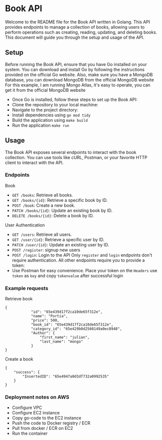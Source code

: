 # Book API
Welcome to the README file for the Book API written in Golang. This API provides endpoints to manage a collection of books, allowing users to perform operations such as creating, reading, updating, and deleting books. This document will guide you through the setup and usage of the API.
## Setup
Before running the Book API, ensure that you have Go installed on your system. You can download and install Go by following the instructions provided on the official Go website.
Also, make sure you have a MongoDB database, you can download MongoDB from the official MongoDB website
For this example, I am running Mongo Atlas, it's easy to operate, you can get it from the official MongoDB website 

- Once Go is installed, follow these steps to set up the Book API:
- Clone the repository to your local machine:
- Navigate to the project directory:
- Install dependencies using `go mod tidy`
- Build the application using `make build`
- Run the application `make run`

## Usage
The Book API exposes several endpoints to interact with the book collection. You can use tools like cURL, Postman, or your favorite HTTP client to interact with the API.

### Endpoints
Book
- `GET /books`: Retrieve all books.
- `GET /books/{id}`: Retrieve a specific book by ID.
- `POST /book`: Create a new book.
- `PATCH /books/{id}`: Update an existing book by ID.
- `DELETE /books/{id}`: Delete a book by ID.

User Authentication 
- `GET /users`: Retrieve all users.
- `GET /user/{id}`: Retrieve a specific user by ID.
- `PATCH /user/{id}`: Update an existing user by ID.
- `POST /register`: signup new users
- `POST /login`: Login to the API
Only `register` and `login` endpoints don't require authentication.
All other endpoints require you to provide a token:
- Use Postman for easy convenience. Place your token on the `Headers` use `token` as `key` and copy `tokenvalue` after successful login

### Example requests
Retrieve book
```
{
            "id": "65e439d17f2ca10de65f312e",
            "name": "Portia",
            "price": 500,
            "book_id": "65e439d17f2ca10de65f312e",
            "category_id": "65e429b0d2560149a0ec8948",
            "Author": {
                "first_name": "julian",
                "last_name": "mongo"
            }
}
```
Create a book
```
{
    "success": {
        "InsertedID": "65e4947a0d3df732a0992535"
    }
}
```

### Deployment notes on AWS

- Configure VPC
- Configure EC2 instance
- Copy go-code to the EC2 instance
- Push the code to Docker registry / ECR
- Pull from docker / ECR on EC2
- Run the container
